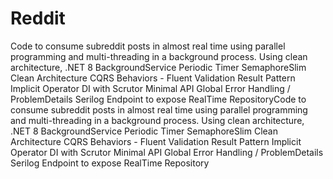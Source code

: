 # Reddit

Code to consume subreddit posts in almost real time
using parallel programming and multi-threading in a background process.
Using clean architecture,
.NET 8
BackgroundService
  Periodic Timer
  SemaphoreSlim
Clean Architecture
  CQRS
    Behaviors - Fluent Validation
  Result Pattern
Implicit Operator
DI with Scrutor
Minimal API
Global Error Handling / ProblemDetails
Serilog
Endpoint to expose RealTime RepositoryCode to consume subreddit posts in almost real time
using parallel programming and multi-threading in a background process.
Using clean architecture,
.NET 8
BackgroundService
  Periodic Timer
  SemaphoreSlim
Clean Architecture
  CQRS
    Behaviors - Fluent Validation
  Result Pattern
Implicit Operator
DI with Scrutor
Minimal API
Global Error Handling / ProblemDetails
Serilog
Endpoint to expose RealTime Repository
